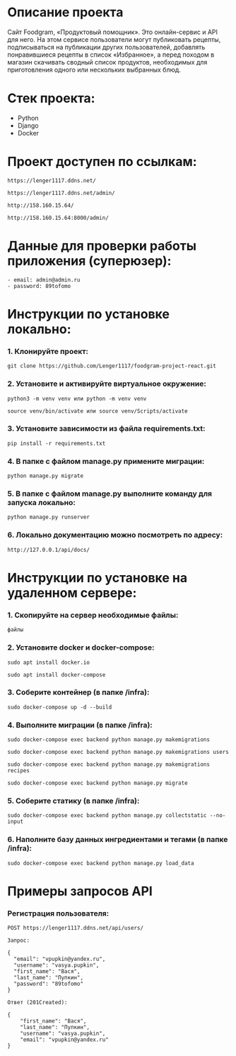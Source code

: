 # Опиcание проекта
Сайт Foodgram, «Продуктовый помощник». Это онлайн-сервис и API для него. На этом сервисе пользователи могут публиковать рецепты, подписываться на публикации других пользователей, добавлять понравившиеся рецепты в список «Избранное», а перед походом в магазин скачивать сводный список продуктов, необходимых для приготовления одного или нескольких выбранных блюд.

# Стек проекта:
- Python
- Django
- Docker

# Проект доступен по ссылкам:
```
https://lenger1117.ddns.net/
```
```
https://lenger1117.ddns.net/admin/
```
```
http://158.160.15.64/
```
```
http://158.160.15.64:8000/admin/
```

# Данные для проверки работы приложения (суперюзер):
```
- email: admin@admin.ru
- password: 89tofomo
```




# Инструкции по установке локально:
### 1. Клонируйте проект:
```
git clone https://github.com/Lenger1117/foodgram-project-react.git
```
### 2. Установите и активируйте виртуальное окружение:
```
python3 -m venv venv или python -m venv venv
```
```
source venv/bin/activate или source venv/Scripts/activate
```
### 3. Установите зависимости из файла requirements.txt:
```
pip install -r requirements.txt
```
### 4. В папке с файлом manage.py примените миграции:
```
python manage.py migrate
```
### 5. В папке с файлом manage.py выполните команду для запуска локально:
```
python manage.py runserver
```
### 6. Локально документацию можно посмотреть по адресу:
```
http://127.0.0.1/api/docs/
```




# Инструкции по установке на удаленном сервере:
### 1. Скопируйте на сервер необходимые файлы:
```
файлы
```
### 2. Установите docker и docker-compose:
```
sudo apt install docker.io
```
```
sudo apt install docker-compose
```
### 3. Соберите контейнер (в папке /infra):
```
sudo docker-compose up -d --build
```
### 4. Выполните миграции (в папке /infra):
```
sudo docker-compose exec backend python manage.py makemigrations
```
```
sudo docker-compose exec backend python manage.py makemigrations users
```
```
sudo docker-compose exec backend python manage.py makemigrations recipes
```
```
sudo docker-compose exec backend python manage.py migrate
```
### 5. Соберите статику (в папке /infra):
```
sudo docker-compose exec backend python manage.py collectstatic --no-input
```
### 6. Наполните базу данных ингредиентами и тегами (в папке /infra):
```
sudo docker-compose exec backend python manage.py load_data
```

# Примеры запросов API
### Регистрация пользователя:
```
POST https://lenger1117.ddns.net/api/users/
```
```
Запрос:

{
  "email": "vpupkin@yandex.ru",
  "username": "vasya.pupkin",
  "first_name": "Вася",
  "last_name": "Пупкин",
  "password": "89tofomo"
}
```
```
Ответ (201Created):

{
    "first_name": "Вася",
    "last_name": "Пупкин",
    "username": "vasya.pupkin",
    "email": "vpupkin@yandex.ru"
}
```

